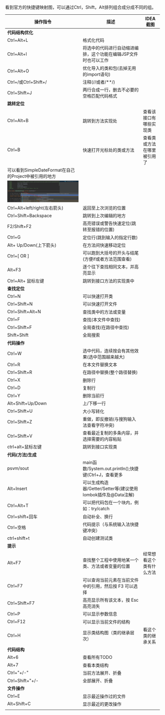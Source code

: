 看到官方的快捷键映射图，可以通过Ctrl，Shift，Alt排列组合成分成不同的组。

| **操作指令** | **描述** | **IDEA 截图** |
| --- | --- | --- |
| **代码结构优化** |  |  |
| Ctrl+Alt+L | 格式化代码 |  |
| Ctrl+Alt+I | 将选中的代码进行自动缩进编排，这个功能在编辑JSP文件时也可以工作 |  |
| Ctrl+Alt+O | 优化导入的类和包(去掉无用的import语句) |  |
| Ctrl+/或Ctrl+Shift+/ | 注释(//或者/**/) |  |
| Ctrl+Shift+J | 两行合成一行，删去不必要的空格匹配代码格式 |  |
| **跳转定位** |  |  |
| Ctrl+Alt+B | 跳转到方法实现处 | 查看该接口有哪些实现类 |
| Ctrl+B | 快速打开光标处的类或方法 | 查看类或方法在哪里被引用了|
|可以看到SimpleDateFormat在自己的Project中被引用的地方|||
|![image.png](_assets/IntelliJ%20IDEA%20常用快捷键整理/1608984781597-e4d714cd-93d5-4294-942f-f98cdee5d2e5.png) |||
| Ctrl+Alt+left/right(左右箭头) | 返回至上次浏览的位置 |  |
| Ctrl+Shift+Backspace | 跳转到上次编辑的地方 |  |
| F2/Shift+F2 | 高亮错误或警告快速定位(跳转至报错的位置) |  |
| Ctrl+G | 定位行(跳到输入的指定行数) |  |
| Alt+ Up/Down(上下箭头) | 在方法间快速移动定位 |  |
| Ctrl+[ OR ] | 可以跑到大括号的开头与结尾(方便if或者方法范围查看) |  |
| Alt+F3 | 逐个往下查找相同文本，并高亮显示 |  |
| Ctrl+Alt+ 鼠标左键 | 跳转到接口方法的实现类中 |  |
| **查找定位** |  |  |
| Ctrl+N | 可以快速打开类 |  |
| Ctrl+Shift+N | 可以快速打开文件 |  |
| Ctrl+Shift+Alt+N | 查找类中的方法或变量 |  |
| Ctrl+F | 查找(本文件中查找) |  |
| Ctrl+Shift+F | 全局查找(在路径中查找) |  |
| Shift+Shift | 全局搜索 |  |
| **代码操作** |  |  |
| Ctrl+W | 选中代码，连续按会有其他效果(选中范围越来越大) |  |
| Ctrl+R | 在本文件替换文本 |  |
| Ctrl+Shift+R | 在路径中替换(整个路径替换) |  |
| Ctrl+X | 删除行 |  |
| Ctrl+D | 复制行 |  |
| Ctrl+Y | 删除当前行 |  |
| Alt+Shift+Up/Down | 上/下移一行 |  |
| Ctrl+Shift+U | 大小写转化 |  |
| Ctrl+Shift+Z | 重做，即反撤销(与搜狗输入法查看字符冲突) |  |
| Ctrl+Shift+V | 查看最近复制的多条内容，并选择需要的内容粘贴 |  |
| ctrl+alt+鼠标左键 | 跳转到接口实现类 |  |
| **代码(方法)生成** |  |  |
| psvm/sout | main函数/System.out.println();快捷键(Ctrl+J，查看更多 |  |
| Alt+Insert | 可以生成构造器/Getter/Setter等(建议使用lombok插件及@Data注解) |  |
| Ctrl+Alt+T | 可以把代码包在一个块内，例如：try/catch |  |
| Ctrl+shift+回车 | 自动补全、换行 |  |
| Ctrl+空格 | 代码提示（与系统输入法快捷键冲突） |  |
| ctrl+shift+t | 自动创建测试类 |  |
| **提示** |  |  |
| Alt+F7 | 查找整个工程中使用地某一个类、方法或者变量的位置 | 经常想看这个类有什么方法 |
| Ctrl+F7 | 可以查询当前元素在当前文件中的引用，然后按 F3 可以选择 |  |
| Ctrl+Shift+F7 | 高亮显示所有该文本，按 Esc 高亮消失 |  |
| Ctrl+P | 可以显示参数信息 |  |
| Ctrl+F12 | 可以显示当前文件的结构 |  |
| Ctrl+H | 显示类结构图（类的继承层次） | 看这个类的继承关系 |
| **代码结构** |  |  |
| Alt+6 | 查看所有TODO |  |
| Alt+7 | 查看本类结构 |  |
| Ctrl+"+/-" | 当前方法展开、折叠 |  |
| Ctrl+Shift+"+/- | 全部展开、折叠 |  |
| **文件操作** |  |  |
| Ctrl+E | 显示最近操作过的文件 |  |
| Alt+Shift+C | 显示最近的更改操作 |  |
|  |  |  |



